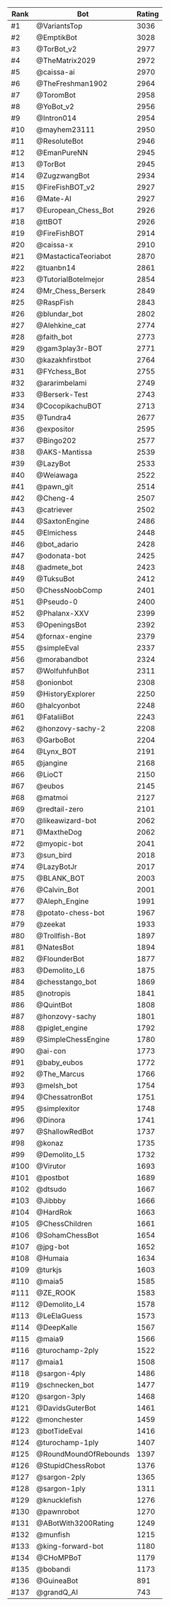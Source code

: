 Rank|Bot|Rating
---|---|---
#1|@VariantsTop|3036
#2|@EmptikBot|3028
#3|@TorBot_v2|2977
#4|@TheMatrix2029|2972
#5|@caissa-ai|2970
#6|@TheFreshman1902|2964
#7|@ToromBot|2958
#8|@YoBot_v2|2956
#9|@Intron014|2954
#10|@mayhem23111|2950
#11|@ResoluteBot|2946
#12|@EmanPureNN|2945
#13|@TorBot|2945
#14|@ZugzwangBot|2934
#15|@FireFishBOT_v2|2927
#16|@Mate-AI|2927
#17|@European_Chess_Bot|2926
#18|@ttBOT|2926
#19|@FireFishBOT|2914
#20|@caissa-x|2910
#21|@MastacticaTeoriabot|2870
#22|@tuanbn14|2861
#23|@TutorialBotelmejor|2854
#24|@Mr_Chess_Berserk|2849
#25|@RaspFish|2843
#26|@blundar_bot|2802
#27|@Alehkine_cat|2774
#28|@faith_bot|2773
#29|@gam3play3r-BOT|2771
#30|@kazakhfirstbot|2764
#31|@FYchess_Bot|2755
#32|@ararimbelami|2749
#33|@Berserk-Test|2743
#34|@CocopikachuBOT|2713
#35|@Tundra4|2677
#36|@expositor|2595
#37|@Bingo202|2577
#38|@AKS-Mantissa|2539
#39|@LazyBot|2533
#40|@Weiawaga|2522
#41|@pawn_git|2514
#42|@Cheng-4|2507
#43|@catriever|2502
#44|@SaxtonEngine|2486
#45|@Elmichess|2448
#46|@bot_adario|2428
#47|@odonata-bot|2425
#48|@admete_bot|2423
#49|@TuksuBot|2412
#50|@ChessNoobComp|2401
#51|@Pseudo-0|2400
#52|@Phalanx-XXV|2399
#53|@OpeningsBot|2392
#54|@fornax-engine|2379
#55|@simpleEval|2337
#56|@morabandbot|2324
#57|@WolfuhfuhBot|2311
#58|@onionbot|2308
#59|@HistoryExplorer|2250
#60|@halcyonbot|2248
#61|@FataliiBot|2243
#62|@honzovy-sachy-2|2208
#63|@GarboBot|2204
#64|@Lynx_BOT|2191
#65|@jangine|2168
#66|@LioCT|2150
#67|@eubos|2145
#68|@matmoi|2127
#69|@redtail-zero|2101
#70|@likeawizard-bot|2062
#71|@MaxtheDog|2062
#72|@myopic-bot|2041
#73|@sun_bird|2018
#74|@LazyBotJr|2017
#75|@BLANK_BOT|2003
#76|@Calvin_Bot|2001
#77|@Aleph_Engine|1991
#78|@potato-chess-bot|1967
#79|@zeekat|1933
#80|@Trollfish-Bot|1897
#81|@NatesBot|1894
#82|@FlounderBot|1877
#83|@Demolito_L6|1875
#84|@chesstango_bot|1869
#85|@notropis|1841
#86|@QuintBot|1808
#87|@honzovy-sachy|1801
#88|@piglet_engine|1792
#89|@SimpleChessEngine|1780
#90|@ai-con|1773
#91|@baby_eubos|1772
#92|@The_Marcus|1766
#93|@melsh_bot|1754
#94|@ChessatronBot|1751
#95|@simplexitor|1748
#96|@Dinora|1741
#97|@ShallowRedBot|1737
#98|@konaz|1735
#99|@Demolito_L5|1732
#100|@Virutor|1693
#101|@postbot|1689
#102|@dtsudo|1667
#103|@Jibbby|1666
#104|@HardRok|1663
#105|@ChessChildren|1661
#106|@SohamChessBot|1654
#107|@jpg-bot|1652
#108|@Humaia|1634
#109|@turkjs|1603
#110|@maia5|1585
#111|@ZE_ROOK|1583
#112|@Demolito_L4|1578
#113|@LeElaGuess|1573
#114|@DeepKalle|1567
#115|@maia9|1566
#116|@turochamp-2ply|1522
#117|@maia1|1508
#118|@sargon-4ply|1486
#119|@schnecken_bot|1477
#120|@sargon-3ply|1468
#121|@DavidsGuterBot|1461
#122|@monchester|1459
#123|@botTideEval|1416
#124|@turochamp-1ply|1407
#125|@RoundMoundOfRebounds|1397
#126|@StupidChessRobot|1376
#127|@sargon-2ply|1365
#128|@sargon-1ply|1311
#129|@knucklefish|1276
#130|@pawnrobot|1270
#131|@ABotWith3200Rating|1249
#132|@munfish|1215
#133|@king-forward-bot|1180
#134|@CHoMPBoT|1179
#135|@bobandi|1173
#136|@GuineaBot|891
#137|@grandQ_AI|743
